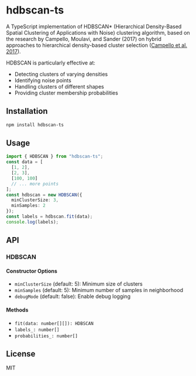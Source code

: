 # hdbscan-ts

A TypeScript implementation of HDBSCAN\* (Hierarchical Density-Based Spatial Clustering of Applications with Noise) clustering algorithm, based on the research by Campello, Moulavi, and Sander (2017) on hybrid approaches to hierarchical density-based cluster selection ([Campello et al. 2017](https://link.springer.com/chapter/10.1007/978-3-642-37456-2_14)).

HDBSCAN is particularly effective at:

- Detecting clusters of varying densities
- Identifying noise points
- Handling clusters of different shapes
- Providing cluster membership probabilities

## Installation

```bash
npm install hdbscan-ts
```

## Usage

```ts
import { HDBSCAN } from "hdbscan-ts";
const data = [
  [1, 2],
  [2, 3],
  [100, 100]
  // ... more points
];
const hdbscan = new HDBSCAN({
  minClusterSize: 3,
  minSamples: 2
});
const labels = hdbscan.fit(data);
console.log(labels);
```

## API

### HDBSCAN

#### Constructor Options

- `minClusterSize` (default: 5): Minimum size of clusters
- `minSamples` (default: 5): Minimum number of samples in neighborhood
- `debugMode` (default: false): Enable debug logging

#### Methods

- `fit(data: number[][]): HDBSCAN`
- `labels_: number[]`
- `probabilities_: number[]`

## License

MIT
